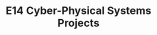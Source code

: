 ---
layout: project_batch
title: E14 Cyber-Physical Systems Projects
permalink: /3yp/e14/
has_children: true
parent: Cyber-Physical Systems Projects
batch: e14
code: 3yp

readmore: "#"

search_exclude: true
default_thumb_image: /data/categories/3yp/thumbnail.jpg
description: Cyber-Physical Systems designed and implemented by 3rd year Computer Engineering Students as part of coursework. These projects contain modern embedded hardware and software, cloud-deployed web back-end/front-end software and modern networking and communication for integration
---